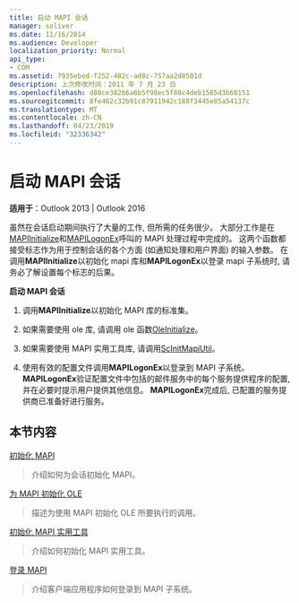 ```yaml
---
title: 启动 MAPI 会话
manager: soliver
ms.date: 11/16/2014
ms.audience: Developer
localization_priority: Normal
api_type:
- COM
ms.assetid: 7935ebed-f252-482c-ad8c-757aa2d8501d
description: 上次修改时间：2011 年 7 月 23 日
ms.openlocfilehash: d88ce382b6a6b5f98ec5f88c4deb1565d3b60151
ms.sourcegitcommit: 8fe462c32b91c87911942c188f3445e85a54137c
ms.translationtype: MT
ms.contentlocale: zh-CN
ms.lasthandoff: 04/23/2019
ms.locfileid: "32336342"
---
```

# <a name="starting-a-mapi-session"></a>启动 MAPI 会话

  
  
**适用于**：Outlook 2013 | Outlook 2016 
  
虽然在会话启动期间执行了大量的工作, 但所需的任务很少。 大部分工作是在[MAPIInitialize](mapiinitialize.md)和[MAPILogonEx](mapilogonex.md)呼叫的 MAPI 处理过程中完成的。 这两个函数都接受标志作为用于控制会话的各个方面 (如通知处理和用户界面) 的输入参数。 在调用**MAPIInitialize**以初始化 mapi 库和**MAPILogonEx**以登录 mapi 子系统时, 请务必了解设置每个标志的后果。 
  
 **启动 MAPI 会话**
  
1. 调用**MAPIInitialize**以初始化 MAPI 库的标准集。 
    
2. 如果需要使用 ole 库, 请调用 ole 函数[OleInitialize](https://msdn.microsoft.com/library/9a13e7a0-f2e2-466b-98f5-38d5972fa391%28Office.15%29.aspx)。
    
3. 如果需要使用 MAPI 实用工具库, 请调用[ScInitMapiUtil](scinitmapiutil.md)。
    
4. 使用有效的配置文件调用**MAPILogonEx**以登录到 MAPI 子系统。 **MAPILogonEx**验证配置文件中包括的邮件服务中的每个服务提供程序的配置, 并在必要时提示用户提供其他信息。 **MAPILogonEx**完成后, 已配置的服务提供商已准备好进行服务。 
    
## <a name="in-this-section"></a>本节内容

[初始化 MAPI](initializing-mapi.md)
  
> 介绍如何为会话初始化 MAPI。
    
[为 MAPI 初始化 OLE](initializing-ole-for-mapi.md)
  
> 描述为使用 MAPI 初始化 OLE 所要执行的调用。
    
[初始化 MAPI 实用工具](initializing-the-mapi-utilities.md)
  
> 介绍如何初始化 MAPI 实用工具。
    
[登录 MAPI](logging-on-to-mapi.md)
  
> 介绍客户端应用程序如何登录到 MAPI 子系统。
    

